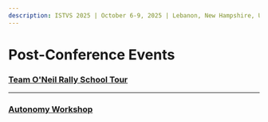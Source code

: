 ```yaml
---
description: ISTVS 2025 | October 6-9, 2025 | Lebanon, New Hampshire, USA
---
```


# Post-Conference Events

### [Team O'Neil Rally School Tour](team-oneil-rally-school-tour.md)

***

### [Autonomy Workshop](autonomy-workshop.md)
